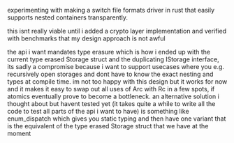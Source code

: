 experimenting with making a switch file formats driver in rust that easily supports nested containers transparently. 

this isnt really viable until i added a crypto layer implementation and verified with benchmarks that my design approach is not awful

the api i want mandates type erasure which is how i ended up with the current type erased Storage struct and the duplicating IStorage interface, its sadly a compromise because i want to support usecases where you e.g. recursively open storages and dont have to know the exact nesting and types at compile time. 
im not too happy with this design but it works for now and it makes it easy to swap out all uses of Arc with Rc in a few spots, if atomics eventually prove to become a bottleneck.
an alternative solution i thought about but havent tested yet (it takes quite a while to write all the code to test all parts of the api i want to have) is something like enum_dispatch which gives you static typing and then have one variant that is the equivalent of the type erased Storage struct that we have at the moment
